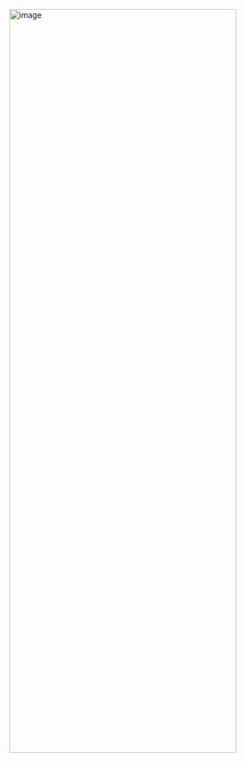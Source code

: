 <img width="409" height="1340" alt="image" src="https://github.com/user-attachments/assets/09390662-4fa1-433b-9506-46928734bc70" />
